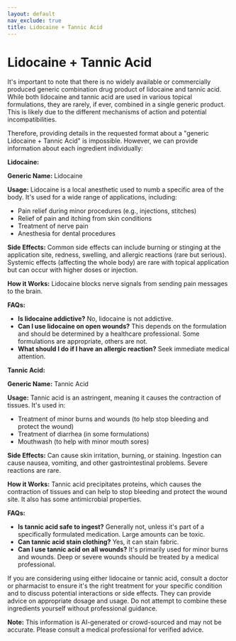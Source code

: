 ```yaml
---
layout: default
nav_exclude: true
title: Lidocaine + Tannic Acid
---
```


# Lidocaine + Tannic Acid

It's important to note that there is no widely available or commercially produced generic combination drug product of lidocaine and tannic acid.  While both lidocaine and tannic acid are used in various topical formulations, they are rarely, if ever, combined in a single generic product.  This is likely due to the different mechanisms of action and potential incompatibilities.

Therefore, providing details in the requested format about a "generic Lidocaine + Tannic Acid" is impossible.  However, we can provide information about each ingredient individually:


**Lidocaine:**

**Generic Name:** Lidocaine

**Usage:**  Lidocaine is a local anesthetic used to numb a specific area of the body. It's used for a wide range of applications, including:

* Pain relief during minor procedures (e.g., injections, stitches)
* Relief of pain and itching from skin conditions
* Treatment of nerve pain
* Anesthesia for dental procedures

**Side Effects:** Common side effects can include burning or stinging at the application site, redness, swelling, and allergic reactions (rare but serious).  Systemic effects (affecting the whole body) are rare with topical application but can occur with higher doses or injection.

**How it Works:** Lidocaine blocks nerve signals from sending pain messages to the brain.

**FAQs:**

* **Is lidocaine addictive?** No, lidocaine is not addictive.
* **Can I use lidocaine on open wounds?**  This depends on the formulation and should be determined by a healthcare professional.  Some formulations are appropriate, others are not.
* **What should I do if I have an allergic reaction?** Seek immediate medical attention.


**Tannic Acid:**

**Generic Name:** Tannic Acid

**Usage:** Tannic acid is an astringent, meaning it causes the contraction of tissues.  It's used in:

* Treatment of minor burns and wounds (to help stop bleeding and protect the wound)
* Treatment of diarrhea (in some formulations)
* Mouthwash (to help with minor mouth sores)

**Side Effects:** Can cause skin irritation, burning, or staining.  Ingestion can cause nausea, vomiting, and other gastrointestinal problems.  Severe reactions are rare.

**How it Works:** Tannic acid precipitates proteins, which causes the contraction of tissues and can help to stop bleeding and protect the wound site. It also has some antimicrobial properties.

**FAQs:**

* **Is tannic acid safe to ingest?**  Generally not, unless it's part of a specifically formulated medication.  Large amounts can be toxic.
* **Can tannic acid stain clothing?** Yes, it can stain fabric.
* **Can I use tannic acid on all wounds?**  It's primarily used for minor burns and wounds.  Deep or severe wounds should be treated by a medical professional.


If you are considering using either lidocaine or tannic acid, consult a doctor or pharmacist to ensure it's the right treatment for your specific condition and to discuss potential interactions or side effects.  They can provide advice on appropriate dosage and usage.  Do not attempt to combine these ingredients yourself without professional guidance.


**Note:** This information is AI-generated or crowd-sourced and may not be accurate. Please consult a medical professional for verified advice.